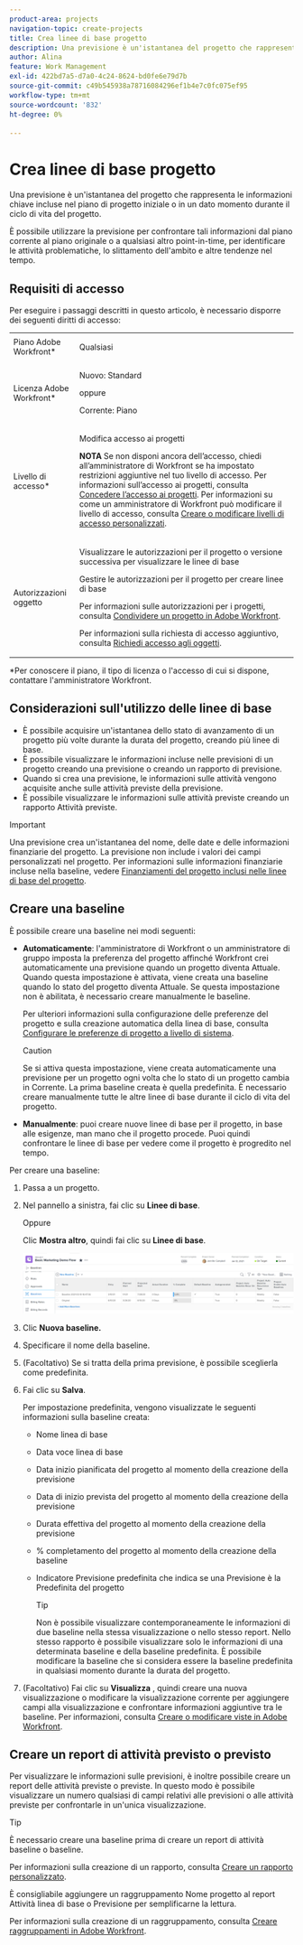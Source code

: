 ```yaml
---
product-area: projects
navigation-topic: create-projects
title: Crea linee di base progetto
description: Una previsione è un'istantanea del progetto che rappresenta le informazioni chiave incluse nel piano di progetto iniziale o in un dato momento durante il ciclo di vita del progetto.
author: Alina
feature: Work Management
exl-id: 422bd7a5-d7a0-4c24-8624-bd0fe6e79d7b
source-git-commit: c49b545938a78716084296ef1b4e7c0fc075ef95
workflow-type: tm+mt
source-wordcount: '832'
ht-degree: 0%

---
```


# Crea linee di base progetto

<!-- Audited: 12/2023 -->

Una previsione è un&#39;istantanea del progetto che rappresenta le informazioni chiave incluse nel piano di progetto iniziale o in un dato momento durante il ciclo di vita del progetto.

È possibile utilizzare la previsione per confrontare tali informazioni dal piano corrente al piano originale o a qualsiasi altro point-in-time, per identificare le attività problematiche, lo slittamento dell&#39;ambito e altre tendenze nel tempo.

## Requisiti di accesso

<!--
drafted for P&P:

<table style="table-layout:auto"> 
 <col> 
 <col> 
 <tbody> 
  <tr> 
   <td role="rowheader">Adobe Workfront plan*</td> 
   <td> <p>Any</p> </td> 
  </tr> 
  <tr> 
   <td role="rowheader">Adobe Workfront license*</td> 
   <td> <p>Current license: Standard </p> 
   Or
   <p>Legacy license: Plan </p> 
   </td> 
  </tr> 
  <tr> 
   <td role="rowheader">Access level*</td> 
   <td> <p>Edit access to Projects</p> <p><b>NOTE</b>
   
   If you still don't have access, ask your Workfront administrator if they set additional restrictions in your access level. For information about access to projects, see <a href="../../../administration-and-setup/add-users/configure-and-grant-access/grant-access-projects.md" class="MCXref xref">Grant access to projects</a>. For information on how a Workfront administrator can change your access level, see <a href="../../../administration-and-setup/add-users/configure-and-grant-access/create-modify-access-levels.md" class="MCXref xref">Create or modify custom access levels</a>. </p> </td> 
  </tr> 
  <tr> 
   <td role="rowheader">Object permissions</td> 
   <td> <p>View permissions to the project or higher to view baselines</p> <p>Manage permissions to the project to create baselines</p> <p> For information about project permissions, see <a href="../../../workfront-basics/grant-and-request-access-to-objects/share-a-project.md" class="MCXref xref">Share a project in Adobe Workfront</a>.</p> <p>For information on requesting additional access, see <a href="../../../workfront-basics/grant-and-request-access-to-objects/request-access.md" class="MCXref xref">Request access to objects </a>.</p> </td> 
  </tr> 
 </tbody> 
</table>
-->

Per eseguire i passaggi descritti in questo articolo, è necessario disporre dei seguenti diritti di accesso:

<table style="table-layout:auto"> 
 <col> 
 <col> 
 <tbody> 
  <tr> 
   <td role="rowheader">Piano Adobe Workfront*</td> 
   <td> <p>Qualsiasi</p> </td> 
  </tr> 
  <tr> 
   <td role="rowheader">Licenza Adobe Workfront*</td> 
    <td><p>Nuovo: Standard</p>
        <p>oppure</p>
        <p>Corrente: Piano </p> </td> 
  </tr> 
  <tr> 
   <td role="rowheader">Livello di accesso*</td> 
   <td> <p>Modifica accesso ai progetti</p> <p><b>NOTA</b>
   Se non disponi ancora dell’accesso, chiedi all’amministratore di Workfront se ha impostato restrizioni aggiuntive nel tuo livello di accesso. Per informazioni sull’accesso ai progetti, consulta <a href="../../../administration-and-setup/add-users/configure-and-grant-access/grant-access-projects.md" class="MCXref xref">Concedere l’accesso ai progetti</a>. Per informazioni su come un amministratore di Workfront può modificare il livello di accesso, consulta <a href="../../../administration-and-setup/add-users/configure-and-grant-access/create-modify-access-levels.md" class="MCXref xref">Creare o modificare livelli di accesso personalizzati</a>. </p> </td> 
  </tr> 
  <tr> 
   <td role="rowheader">Autorizzazioni oggetto</td> 
   <td> <p>Visualizzare le autorizzazioni per il progetto o versione successiva per visualizzare le linee di base</p> <p>Gestire le autorizzazioni per il progetto per creare linee di base</p> <p> Per informazioni sulle autorizzazioni per i progetti, consulta <a href="../../../workfront-basics/grant-and-request-access-to-objects/share-a-project.md" class="MCXref xref">Condividere un progetto in Adobe Workfront</a>.</p> <p>Per informazioni sulla richiesta di accesso aggiuntivo, consulta <a href="../../../workfront-basics/grant-and-request-access-to-objects/request-access.md" class="MCXref xref">Richiedi accesso agli oggetti</a>.</p> </td> 
  </tr> 
 </tbody> 
</table>

&#42;Per conoscere il piano, il tipo di licenza o l&#39;accesso di cui si dispone, contattare l&#39;amministratore Workfront.

## Considerazioni sull&#39;utilizzo delle linee di base

* È possibile acquisire un&#39;istantanea dello stato di avanzamento di un progetto più volte durante la durata del progetto, creando più linee di base.
* È possibile visualizzare le informazioni incluse nelle previsioni di un progetto creando una previsione o creando un rapporto di previsione.
* Quando si crea una previsione, le informazioni sulle attività vengono acquisite anche sulle attività previste della previsione.
* È possibile visualizzare le informazioni sulle attività previste creando un rapporto Attività previste.

>[!IMPORTANT]
>
>Una previsione crea un&#39;istantanea del nome, delle date e delle informazioni finanziarie del progetto. La previsione non include i valori dei campi personalizzati nel progetto. Per informazioni sulle informazioni finanziarie incluse nella baseline, vedere [Finanziamenti del progetto inclusi nelle linee di base del progetto](../../../manage-work/projects/project-finances/project-finances-included-in-project-baselines.md).

## Creare una baseline

È possibile creare una baseline nei modi seguenti:

* **Automaticamente**: l&#39;amministratore di Workfront o un amministratore di gruppo imposta la preferenza del progetto affinché Workfront crei automaticamente una previsione quando un progetto diventa Attuale. Quando questa impostazione è attivata, viene creata una baseline quando lo stato del progetto diventa Attuale. Se questa impostazione non è abilitata, è necessario creare manualmente le baseline.

  Per ulteriori informazioni sulla configurazione delle preferenze del progetto e sulla creazione automatica della linea di base, consulta [Configurare le preferenze di progetto a livello di sistema](../../../administration-and-setup/set-up-workfront/configure-system-defaults/set-project-preferences.md).

  >[!CAUTION]
  >
  >Se si attiva questa impostazione, viene creata automaticamente una previsione per un progetto ogni volta che lo stato di un progetto cambia in Corrente. La prima baseline creata è quella predefinita. È necessario creare manualmente tutte le altre linee di base durante il ciclo di vita del progetto.

* **Manualmente**: puoi creare nuove linee di base per il progetto, in base alle esigenze, man mano che il progetto procede. Puoi quindi confrontare le linee di base per vedere come il progetto è progredito nel tempo.

Per creare una baseline:

1. Passa a un progetto.
1. Nel pannello a sinistra, fai clic su **Linee di base**.

   Oppure

   Clic **Mostra altro**, quindi fai clic su **Linee di base**.

   ![Sezione linee di base sul progetto](assets/baselines-section-on-project-with-header.png)

1. Clic **Nuova baseline.**
1. Specificare il nome della baseline.
1. (Facoltativo) Se si tratta della prima previsione, è possibile sceglierla come predefinita.
1. Fai clic su **Salva**.

   Per impostazione predefinita, vengono visualizzate le seguenti informazioni sulla baseline creata:

   * Nome linea di base
   * Data voce linea di base
   * Data inizio pianificata del progetto al momento della creazione della previsione
   * Data di inizio prevista del progetto al momento della creazione della previsione
   * Durata effettiva del progetto al momento della creazione della previsione
   * % completamento del progetto al momento della creazione della baseline
   * Indicatore Previsione predefinita che indica se una Previsione è la Predefinita del progetto

     >[!TIP]
     >
     >Non è possibile visualizzare contemporaneamente le informazioni di due baseline nella stessa visualizzazione o nello stesso report. Nello stesso rapporto è possibile visualizzare solo le informazioni di una determinata baseline e della baseline predefinita. È possibile modificare la baseline che si considera essere la baseline predefinita in qualsiasi momento durante la durata del progetto.

1. (Facoltativo) Fai clic su **Visualizza** , quindi creare una nuova visualizzazione o modificare la visualizzazione corrente per aggiungere campi alla visualizzazione e confrontare informazioni aggiuntive tra le baseline. Per informazioni, consulta [Creare o modificare viste in Adobe Workfront](/help/quicksilver/reports-and-dashboards/reports/reporting-elements/create-edit-views.md).

## Creare un report di attività previsto o previsto

Per visualizzare le informazioni sulle previsioni, è inoltre possibile creare un report delle attività previste o previste. In questo modo è possibile visualizzare un numero qualsiasi di campi relativi alle previsioni o alle attività previste per confrontarle in un&#39;unica visualizzazione.

>[!TIP]
>
>È necessario creare una baseline prima di creare un report di attività baseline o baseline.

Per informazioni sulla creazione di un rapporto, consulta [Creare un rapporto personalizzato](../../../reports-and-dashboards/reports/creating-and-managing-reports/create-custom-report.md).

È consigliabile aggiungere un raggruppamento Nome progetto al report Attività linea di base o Previsione per semplificarne la lettura.

Per informazioni sulla creazione di un raggruppamento, consulta [Creare raggruppamenti in Adobe Workfront](../../../reports-and-dashboards/reports/reporting-elements/create-groupings.md).
